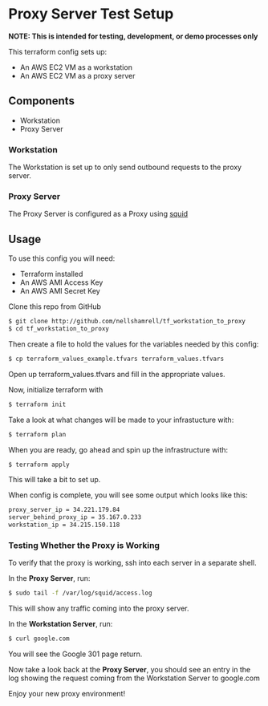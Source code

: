 # Proxy Server Test Setup

**NOTE: This is intended for testing, development, or demo processes only**

This terraform config sets up:
* An AWS EC2 VM as a workstation
* An AWS EC2 VM as a proxy server

## Components

* Workstation
* Proxy Server

### Workstation

The Workstation is set up to only send outbound requests to the proxy server.

### Proxy Server

The Proxy Server is configured as a Proxy using [squid](http://www.squid-cache.org/)

## Usage

To use this config you will need:
* Terraform installed
* An AWS AMI Access Key
* An AWS AMI Secret Key

Clone this repo from GitHub

```bash
$ git clone http://github.com/nellshamrell/tf_workstation_to_proxy
$ cd tf_workstation_to_proxy
```

Then create a file to hold the values for the variables needed by this config:

```bash
$ cp terraform_values_example.tfvars terraform_values.tfvars
```

Open up terraform_values.tfvars and fill in the appropriate values.

Now, initialize terraform with 

```bash
$ terraform init
```

Take a look at what changes will be made to your infrastucture with:

```bash
$ terraform plan
```

When you are ready, go ahead and spin up the infrastructure with:

```bash
$ terraform apply
```

This will take a bit to set up.

When config is complete, you will see some output which looks like this:

```bash
proxy_server_ip = 34.221.179.84
server_behind_proxy_ip = 35.167.0.233
workstation_ip = 34.215.150.118
```

### Testing Whether the Proxy is Working

To verify that the proxy is working, ssh into each server in a separate shell.

In the **Proxy Server**, run:

```bash
$ sudo tail -f /var/log/squid/access.log
```

This will show any traffic coming into the proxy server.

In the **Workstation Server**, run:

```bash
$ curl google.com
```

You will see the Google 301 page return.

Now take a look back at the **Proxy Server**, you should see an entry in the log showing the request coming from the Workstation Server to google.com

Enjoy your new proxy environment!